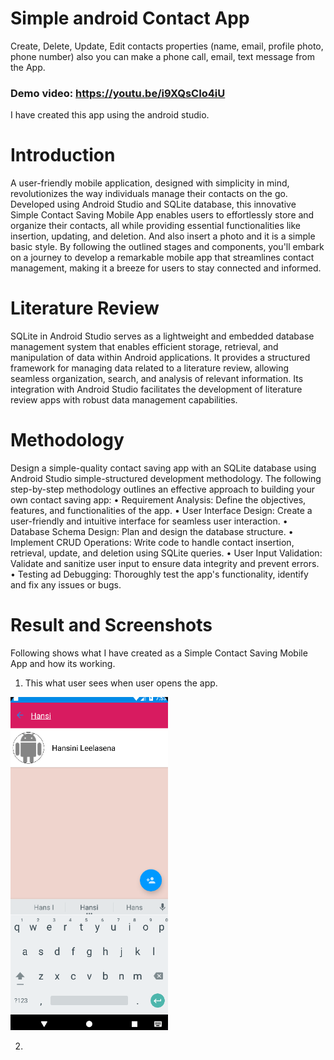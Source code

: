# Simple android Contact App
Create, Delete, Update, Edit contacts properties (name, email, profile photo, phone number) also you can make a phone call, email, text message from the App.

### Demo video: https://youtu.be/i9XQsCIo4iU

I have created this app using the android studio.

# Introduction
A user-friendly mobile application, designed with simplicity in mind, revolutionizes the way individuals manage their contacts on the go. Developed using Android Studio and SQLite database, this innovative Simple Contact Saving Mobile App enables users to effortlessly store and organize their contacts, all while providing essential functionalities like insertion, updating, and deletion. And also insert a photo and it is a simple basic style. By following the outlined stages and components, you'll embark on a journey to develop a remarkable mobile app that streamlines contact management, making it a breeze for users to stay connected and informed.

# Literature Review
SQLite in Android Studio serves as a lightweight and embedded database management system that enables efficient storage, retrieval, and manipulation of data within Android applications. It provides a structured framework for managing data related to a literature review, allowing seamless organization, search, and analysis of relevant information. Its integration with Android Studio facilitates the development of literature review apps with robust data management capabilities.

# Methodology
Design a simple-quality contact saving app with an SQLite database using Android Studio simple-structured development methodology. The following step-by-step methodology outlines an effective approach to building your own contact saving app:
• Requirement Analysis: Define the objectives, features, and functionalities of the app.
• User Interface Design: Create a user-friendly and intuitive interface for seamless user interaction.
• Database Schema Design: Plan and design the database structure.
• Implement CRUD Operations: Write code to handle contact insertion, retrieval, update, and deletion using SQLite queries.
• User Input Validation: Validate and sanitize user input to ensure data integrity and prevent errors.
• Testing ad Debugging: Thoroughly test the app's functionality, identify and fix any issues or bugs.

# Result and Screenshots

Following shows what I have created as a Simple Contact Saving Mobile App and how its working.
1. This what user sees when user opens the app.
<img src="https://github.com/HansiLeelasena/Simple-Contact-Saving-App/blob/35c655624aeb2c2cd40b30383016815c210fb08f/Screenshot%202023-07-17%20195319.png" width="50%" height="50%"  />

2. 

